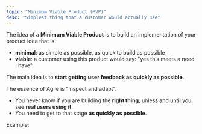 ```yaml
---
topic: "Minimum Viable Product (MVP)"
desc: "Simplest thing that a customer would actually use"
---
```


The idea of a **Minimum Viable Product** is to build an implementation of your product idea that is
* **minimal**: as simple as possible, as quick to build as possible
* **viable**: a customer using this product would say: "yes this meets a need I have".

The main idea is to **start getting user feedback as quickly as possible**.

The essence of Agile is "inspect and adapt".  
* You never know if you are building the **right thing**, unless and until you see **real users
using it**.
* You need to get to that stage **as quickly as possible**.

Example:


